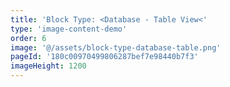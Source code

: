 ```yaml
---
title: 'Block Type: <Database - Table View<'
type: 'image-content-demo'
order: 6
image: '@/assets/block-type-database-table.png'
pageId: '180c00970499806287bef7e98440b7f3'
imageHeight: 1200
---
```

